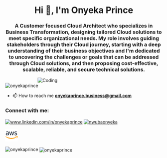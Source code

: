 
<h1 align="center">Hi 👋, I'm Onyeka Prince</h1>
<h3 align="center">A Customer focused Cloud Architect who specializes in Business Transformation, designing tailored Cloud solutions to meet specific organizational needs. My role involves guiding stakeholders through their Cloud journey, starting with a deep understanding of their business objectives and I'm dedicated to uncovering the challenges or goals that can be addressed through Cloud solutions, and then proposing cost-effective, scalable, reliable, and secure technical solutions.</h3> 
<img align="right" alt="Coding" width="400" src="https://res.cloudinary.com/practicaldev/image/fetch/s--V-mpRIde--/c_imagga_scale,f_auto,fl_progressive,h_720,q_66,w_1280/https://dev-to-uploads.s3.amazonaws.com/uploads/articles/62tl8vk2bv6lxaze5gn0.gif">


<p align="left"> <img src="https://komarev.com/ghpvc/?username=onyekaprince&label=Profile%20views&color=0e75b6&style=flat" alt="onyekaprince" /> </p>

- 📫 How to reach me **onyekaprince.business@gmail.com**

<h3 align="left">Connect with me:</h3>
<p align="left">
<a href="https://linkedin.com/in/www.linkedin.com/in/onyekaprince" target="blank"><img align="center" src="https://raw.githubusercontent.com/rahuldkjain/github-profile-readme-generator/master/src/images/icons/Social/linked-in-alt.svg" alt="www.linkedin.com/in/onyekaprince" height="30" width="40" /></a>
<a href="https://instagram.com/nwubaonyeka" target="blank"><img align="center" src="https://raw.githubusercontent.com/rahuldkjain/github-profile-readme-generator/master/src/images/icons/Social/instagram.svg" alt="nwubaonyeka" height="30" width="40" /></a>
<p align="left"> <a href="https://aws.amazon.com" target="_blank" rel="noreferrer"> <img src="https://raw.githubusercontent.com/devicons/devicon/master/icons/amazonwebservices/amazonwebservices-original-wordmark.svg" alt="aws" width="40" height="40"/> </a> </p>

<p><img align="left" src="https://github-readme-stats.vercel.app/api/top-langs?username=onyekaprince&show_icons=true&locale=en&layout=compact" alt="onyekaprince" /></p>

<p>&nbsp;<img align="center" src="https://github-readme-stats.vercel.app/api?username=onyekaprince&show_icons=true&locale=en" alt="onyekaprince" /></p>

